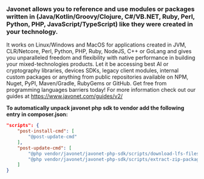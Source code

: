 ### **Javonet allows you to reference and use modules or packages written in (Java/Kotlin/Groovy/Clojure, C#/VB.NET, Ruby, Perl, Python, PHP, JavaScript/TypeScript) like they were created in your technology.**

It works on Linux/Windows and MacOS for applications created in JVM, CLR/Netcore, Perl, Python, PHP, Ruby, NodeJS, C++ or GoLang and gives you unparalleled freedom and flexibility with native performance in building your mixed-technologies products.
Let it be accessing best AI or cryptography libraries, devices SDKs, legacy client modules, internal custom packages or anything from public repositories available on NPM, Nuget, PyPI, Maven/Gradle, RubyGems or GitHub.
Get free from programming languages barriers today! For more information check out our guides at https://www.javonet.com/guides/v2/

**To automatically unpack javonet php sdk to vendor add the following entry in composer.json:**

```composer.json
"scripts": {
    "post-install-cmd": [
        "@post-update-cmd"
    ],
    "post-update-cmd": [
        "@php vendor/javonet/javonet-php-sdk/scripts/download-lfs-files.php"
        "@php vendor/javonet/javonet-php-sdk/scripts/extract-zip-packages.php"
    ]
}
```
